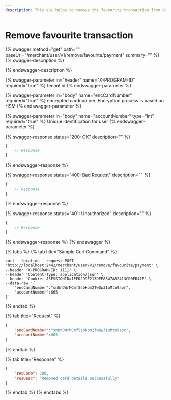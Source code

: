 ```yaml
---
description: This api helps to remove the favourite transaction from database
---
```


# Remove favourite transaction

{% swagger method="get" path="" baseUrl="<domain>/merchant/user/v1/remove/favourite/payment" summary="" %}
{% swagger-description %}

{% endswagger-description %}

{% swagger-parameter in="header" name="X-PROGRAM-ID" required="true" %}
tenant id 
{% endswagger-parameter %}

{% swagger-parameter in="body" name="encCardNumber" required="true" %}
encrypted cardnumber. Encryption process is based on HSM 
{% endswagger-parameter %}

{% swagger-parameter in="body" name="accountNumber" type="int" required="true" %}
Unique identification for user
{% endswagger-parameter %}

{% swagger-response status="200: OK" description="" %}
```javascript
{
    // Response
}
```
{% endswagger-response %}

{% swagger-response status="400: Bad Request" description="" %}
```javascript
{
    // Response
}
```
{% endswagger-response %}

{% swagger-response status="401: Unauthorized" description="" %}
```javascript
{
    // Response
}
```
{% endswagger-response %}
{% endswagger %}

{% tabs %}
{% tab title="Sample Curl Command" %}
```json5
curl --location --request POST 'http://localhost:2442/merchant/user/v1/remove/favourite/payment' \
--header 'X-PROGRAM-ID: 1111' \
--header 'Content-Type: application/json' \
--header 'Cookie: JSESSIONID=1EFD299E213DEE8847A52413CD0FB47E' \
--data-raw '{
    "encCardNumber":"snUnDWrMCmfSsbkom2TwQw3IuMto9apr",
    "accountNumber":665
}'
```
{% endtab %}

{% tab title="Request" %}
```json
{
    "encCardNumber":"snUnDWrMCmfSsbkom2TwQw3IuMto9apr",
    "accountNumber":665
}
```
{% endtab %}

{% tab title="Response" %}
```json
{
    "resCode": 200,
    "resDesc": "Removed card details successfully"
}
```
{% endtab %}
{% endtabs %}
